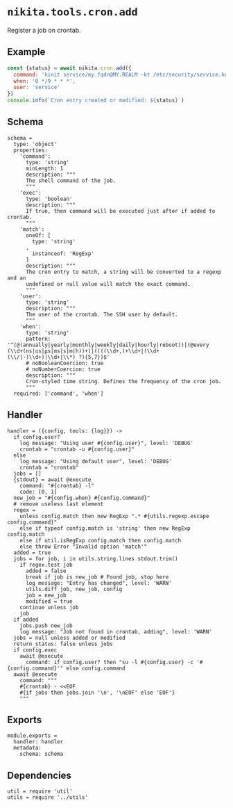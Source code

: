 
# `nikita.tools.cron.add`

Register a job on crontab.

## Example

```js
const {status} = await nikita.cron.add({
  command: 'kinit service/my.fqdn@MY.REALM -kt /etc/security/service.keytab',
  when: '0 */9 * * *',
  user: 'service'
})
console.info(`Cron entry created or modified: ${status}`)
```

## Schema

    schema =
      type: 'object'
      properties:
        'command':
          type: 'string'
          minLength: 1
          description: """
          The shell command of the job.
          """
        'exec':
          type: 'boolean'
          description: """
          If true, then command will be executed just after if added to crontab.
          """
        'match':
          oneOf: [
            type: 'string'
          ,
            instanceof: 'RegExp'
          ]
          description: """
          The cron entry to match, a string will be converted to a regexp and an
          undefined or null value will match the exact command.
          """
        'user':
          type: 'string'
          description: """
          The user of the crontab. The SSH user by default.
          """
        'when':
          type: 'string'
          pattern: '^(@(annually|yearly|monthly|weekly|daily|hourly|reboot))|(@every (\\d+(ns|us|µs|ms|s|m|h))+)|((((\\d+,)+\\d+|(\\d+(\\/|-)\\d+)|\\d+|\\*) ?){5,7})$'
          # noBooleanCoercion: true
          # noNumberCoercion: true
          description: """
          Cron-styled time string. Defines the frequency of the cron job.
          """
      required: ['command', 'when']

## Handler

    handler = ({config, tools: {log}}) ->
      if config.user?
        log message: "Using user #{config.user}", level: 'DEBUG'
        crontab = "crontab -u #{config.user}"
      else
        log message: "Using default user", level: 'DEBUG'
        crontab = "crontab"
      jobs = []
      {stdout} = await @execute
        command: "#{crontab} -l"
        code: [0, 1]
      new_job = "#{config.when} #{config.command}"
      # remove useless last element
      regex =
        unless config.match then new RegExp ".* #{utils.regexp.escape config.command}"
        else if typeof config.match is 'string' then new RegExp config.match
        else if util.isRegExp config.match then config.match
        else throw Error "Invalid option 'match'"
      added = true
      jobs = for job, i in utils.string.lines stdout.trim()
        if regex.test job
          added = false
          break if job is new_job # Found job, stop here
          log message: "Entry has changed", level: 'WARN'
          utils.diff job, new_job, config
          job = new_job
          modified = true
        continue unless job
        job
      if added
        jobs.push new_job
        log message: "Job not found in crontab, adding", level: 'WARN'
      jobs = null unless added or modified
      return status: false unless jobs
      if config.exec
        await @execute
          command: if config.user? then "su -l #{config.user} -c '#{config.command}'" else config.command
      await @execute
        command: """
        #{crontab} - <<EOF
        #{if jobs then jobs.join '\n', '\nEOF' else 'EOF'}
        """

## Exports

    module.exports =
      handler: handler
      metadata:
        schema: schema

## Dependencies

    util = require 'util'
    utils = require '../utils'

